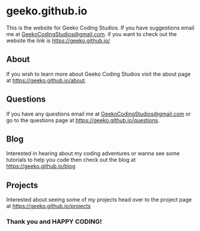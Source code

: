 # geeko.github.io
This is the website for Geeko Coding Studios. If you have suggestions email me at GeekoCodingStudios@gmail.com. if you want to 
check out the website the link is https://geeko.github.io/

## About
If you wish to learn more about Geeko Coding Studios visit the about page at https://geeko.github.io/about.

## Questions
If you have any questions email me at GeekoCodingStudios@gmail.com or go to the questions page at https://geeko.github.io/questions.

## Blog
Interested in hearing about my coding adventures or wanna see some tutorials to help you code then check out the blog at https://geeko.github.io/blog

## Projects
Interested about seeing some of my projects head over to the project page at https://geeko.github.io/projects

### Thank you and HAPPY CODING!
